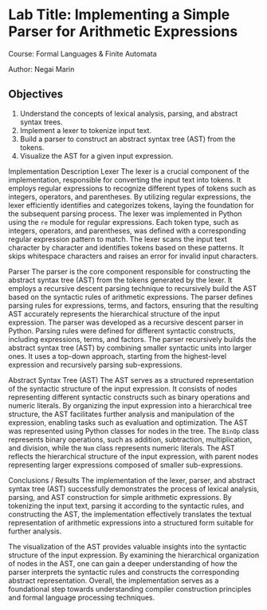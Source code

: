 # Lab Title: Implementing a Simple Parser for Arithmetic Expressions

Course: Formal Languages & Finite Automata

Author: Negai Marin

## Objectives

1. Understand the concepts of lexical analysis, parsing, and abstract syntax trees.
2. Implement a lexer to tokenize input text.
3. Build a parser to construct an abstract syntax tree (AST) from the tokens.
4. Visualize the AST for a given input expression.

Implementation Description
Lexer
The lexer is a crucial component of the implementation, responsible for converting the input text into tokens. It employs regular expressions to recognize different types of tokens such as integers, operators, and parentheses. By utilizing regular expressions, the lexer efficiently identifies and categorizes tokens, laying the foundation for the subsequent parsing process.
The lexer was implemented in Python using the `re` module for regular expressions. Each token type, such as integers, operators, and parentheses, was defined with a corresponding regular expression pattern to match. The lexer scans the input text character by character and identifies tokens based on these patterns. It skips whitespace characters and raises an error for invalid input characters.

Parser
The parser is the core component responsible for constructing the abstract syntax tree (AST) from the tokens generated by the lexer. It employs a recursive descent parsing technique to recursively build the AST based on the syntactic rules of arithmetic expressions. The parser defines parsing rules for expressions, terms, and factors, ensuring that the resulting AST accurately represents the hierarchical structure of the input expression.
The parser was developed as a recursive descent parser in Python. Parsing rules were defined for different syntactic constructs, including expressions, terms, and factors. The parser recursively builds the abstract syntax tree (AST) by combining smaller syntactic units into larger ones. It uses a top-down approach, starting from the highest-level expression and recursively parsing sub-expressions.

Abstract Syntax Tree (AST)
The AST serves as a structured representation of the syntactic structure of the input expression. It consists of nodes representing different syntactic constructs such as binary operations and numeric literals. By organizing the input expression into a hierarchical tree structure, the AST facilitates further analysis and manipulation of the expression, enabling tasks such as evaluation and optimization.
The AST was represented using Python classes for nodes in the tree. The `BinOp` class represents binary operations, such as addition, subtraction, multiplication, and division, while the `Num` class represents numeric literals. The AST reflects the hierarchical structure of the input expression, with parent nodes representing larger expressions composed of smaller sub-expressions.

Conclusions / Results
The implementation of the lexer, parser, and abstract syntax tree (AST) successfully demonstrates the process of lexical analysis, parsing, and AST construction for simple arithmetic expressions. By tokenizing the input text, parsing it according to the syntactic rules, and constructing the AST, the implementation effectively translates the textual representation of arithmetic expressions into a structured form suitable for further analysis.

The visualization of the AST provides valuable insights into the syntactic structure of the input expression. By examining the hierarchical organization of nodes in the AST, one can gain a deeper understanding of how the parser interprets the syntactic rules and constructs the corresponding abstract representation. Overall, the implementation serves as a foundational step towards understanding compiler construction principles and formal language processing techniques.

